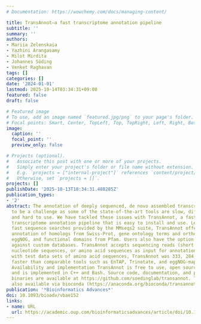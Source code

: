 ```yaml
---
# Documentation: https://wowchemy.com/docs/managing-content/

title: TransAnnot—a fast transcriptome annotation pipeline
subtitle: ''
summary: ''
authors:
- Mariia Zelenskaia
- Yazhini Arangasamy
- Milot Mirdita
- Johannes Söding
- Venket Raghavan
tags: []
categories: []
date: '2024-01-01'
lastmod: 2025-10-14T03:34:31+09:00
featured: false
draft: false

# Featured image
# To use, add an image named `featured.jpg/png` to your page's folder.
# Focal points: Smart, Center, TopLeft, Top, TopRight, Left, Right, BottomLeft, Bottom, BottomRight.
image:
  caption: ''
  focal_point: ''
  preview_only: false

# Projects (optional).
#   Associate this post with one or more of your projects.
#   Simply enter your project's folder or file name without extension.
#   E.g. `projects = ["internal-project"]` references `content/project/deep-learning/index.md`.
#   Otherwise, set `projects = []`.
projects: []
publishDate: '2025-10-13T18:34:31.488285Z'
publication_types:
- '2'
abstract: The annotation of deeply sequenced, de novo assembled transcriptomes continues
  to be a challenge as some of the state-of-the-art tools are slow, difficult to install,
  and hard to use. We have tackled these issues with TransAnnot, a fast, automated
  transcriptome annotation pipeline that is easy to install and use. Leveraging the
  fast sequence searches provided by the MMseqs2 suite, TransAnnot offers one-step
  annotation of homologs from Swiss-Prot, gene ontology terms and orthogroups from
  eggNOG, and functional domains from Pfam. Users also have the option to annotate
  against custom databases. TransAnnot accepts sequencing reads (short and long),
  nucleotide sequences, or amino acid sequences as input for annotation. When benchmarked
  with test data sets of amino acid sequences, TransAnnot was 333, 284, and 18 times
  faster than comparable tools such as EnTAP, Trinotate, and eggNOG-mapper respectively.
  Availability and implementation TransAnnot is free to use, open sourced under GPLv3,
  and is implemented in C++ and Bash. Source code, documentation, and pre-compiled
  binaries are available at https://github.com/soedinglab/transannot. TransAnnot is
  also available via bioconda (https://anaconda.org/bioconda/transannot).
publication: '*Bioinformatics Advances*'
doi: 10.1093/bioadv/vbae152
links:
- name: URL
  url: https://academic.oup.com/bioinformaticsadvances/article/doi/10.1093/bioadv/vbae152/7831454
---
```

